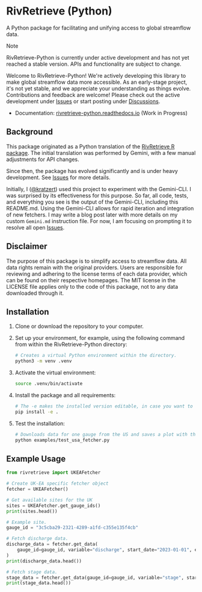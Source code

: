 # RivRetrieve (Python)

A Python package for facilitating and unifying access to global streamflow data.

> [!NOTE]
> RivRetrieve-Python is currently under active development and has not yet reached a stable version. APIs and functionality are subject to change.

Welcome to RivRetrieve-Python! We're actively developing this library to make global streamflow data more accessible. As an early-stage project, it's not yet stable, and we appreciate your understanding as things evolve. Contributions and feedback are welcome! Please check out the active development under [Issues](https://github.com/kratzert/RivRetrieve-Python/issues) or start posting under [Discussions](https://github.com/kratzert/RivRetrieve-Python/discussions).

- Documentation: [rivretrieve-python.readthedocs.io](https://rivretrieve-python.readthedocs.io/en/latest/) (Work in Progress)

## Background

This package originated as a Python translation of the [RivRetrieve R package](https://github.com/Ryan-Riggs/RivRetrieve). The initial translation was performed by Gemini, with a few manual adjustments for API changes.

Since then, the package has evolved significantly and is under heavy development. See [Issues](https://github.com/kratzert/RivRetrieve-Python/issues) for more details.

Initially, I ([@kratzert](https://github.com/kratzert)) used this project to experiment with the Gemini-CLI. I was surprised by its effectiveness for this purpose. So far, all code, tests, and everything you see is the output of the Gemini-CLI, including this README.md. Using the Gemini-CLI allows for rapid iteration and integration of new fetchers. I may write a blog post later with more details on my custom `Gemini.md` instruction file. For now, I am focusing on prompting it to resolve all open [Issues](https://github.com/kratzert/RivRetrieve-Python/issues).

## Disclaimer

The purpose of this package is to simplify access to streamflow data. All data rights remain with the original providers. Users are responsible for reviewing and adhering to the license terms of each data provider, which can be found on their respective homepages. The MIT license in the LICENSE file applies only to the code of this package, not to any data downloaded through it.

## Installation

1.  Clone or download the repository to your computer.

2.  Set up your environment, for example, using the following command from within the RivRetrieve-Python directory:

    ```bash
    # Creates a virtual Python environment within the directory.
    python3 -m venv .venv
    ```

3.  Activate the virtual environment:

    ```bash
    source .venv/bin/activate
    ```

4.  Install the package and all requirements:

    ```bash
    # The -e makes the installed version editable, in case you want to change some code.
    pip install -e .
    ```

5.  Test the installation:

    ```bash
    # Downloads data for one gauge from the US and saves a plot with the discharge data.
    python examples/test_usa_fetcher.py
    ```

## Example Usage

```python
from rivretrieve import UKEAFetcher

# Create UK-EA specific fetcher object
fetcher = UKEAFetcher()

# Get available sites for the UK
sites = UKEAFetcher.get_gauge_ids()
print(sites.head())

# Example site.
gauge_id = "3c5cba29-2321-4289-a1fd-c355e135f4cb"

# Fetch discharge data.
discharge_data = fetcher.get_data(
    gauge_id=gauge_id, variable="discharge", start_date="2023-01-01", end_date="2023-01-31"
)
print(discharge_data.head())

# Fetch stage data.
stage_data = fetcher.get_data(gauge_id=gauge_id, variable="stage", start_date="2023-01-01", end_date="2023-01-31")
print(stage_data.head())
```
